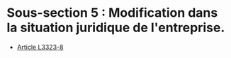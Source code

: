 # Sous-section 5 : Modification dans la situation juridique de l'entreprise.

* [Article L3323-8](./LEGIARTI000006903012.md)
